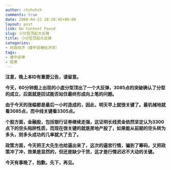 ```yaml
---
author: chzhshch
comments: true
date: 2008-04-22 18:20:45+00:00
layout: post
link: No Content Found
slug: 小分型顶起大反弹
title: 小分型顶起大反弹
categories:
- 时政经济（缠中说禅经济学）
tags:
- 缠中说禅
- 股票
---
```


			

**注意，晚上本ID有重要公告，请留意。**

**今天，60分钟图上出现的小底分型顶出了一个大反弹，3085点的突破确认了分型的成立，后面就是回试能否站住最终形成向上笔的问题。**

**由于今天的涨幅都是最后一小时造成的，因此，明天早上就很关键了。最机械地就看3085点，而中线关键看3305点。**

**个股方面，金融股，包括银行证券继续走强，这证明长线资金依然坚定认为3300点下的空头陷阱性质，而现在很关键的就是房地产股了，如果能从前期的空头转为多头，则多头成功的几率就大了去了。**

**政策方面，今天把王大先生也给逼出来了，这次的逼宫行情，骗到了筹码，又把政策冲了冲，效果是显然的，但还是缺少干货，这才是行情迟迟不大动的关键。**

**今天有事晚了，抱歉。先下，再见。**
